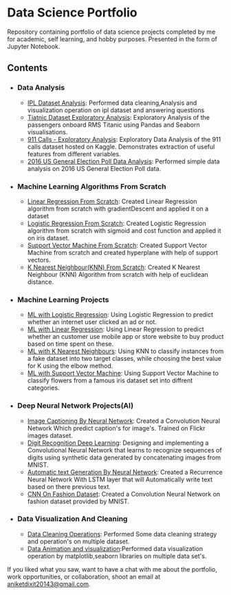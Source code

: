 # Data Science Portfolio



Repository containing portfolio of data science projects completed by me for academic, self learning, and hobby purposes. Presented in the form of Jupyter Notebook.

## Contents
  - ### Data Analysis 
      - [IPL Dataset Analysis](https://github.com/IamCoderAniket/Data_Analysis_and_visualization/blob/master/Ipl_data_analysis.ipynb): Performed data cleaning,Analysis and visualization operation on ipl dataset and answering questions
      - [Tiatnic Dataset Exploratory Analysis](https://github.com/IamCoderAniket/Data_Analysis_and_visualization/blob/master/Tiatnic%20Dataset%20Exploratory%20Analysis.ipynb): Exploratory Analysis of the passengers onboard RMS Titanic using Pandas and Seaborn visualisations.
      - [911 Calls - Exploratory Analysis](https://github.com/IamCoderAniket/Data_Analysis_and_visualization/blob/master/911%20Calls%20Data%20Analysis.ipynb): Exploratory Data Analysis of the 911 calls dataset hosted on Kaggle. Demonstrates extraction of useful features from different variables.
      - [2016 US General Election Poll Data Analysis](https://github.com/IamCoderAniket/Data_Analysis_and_visualization/blob/master/2016%20General%20Election%20Poll%20Analysis.ipynb): Performed  simple data analysis on 2016 US General Election Poll data.
  - ### Machine Learning Algorithms From Scratch
       - [Linear Regression From Scratch](https://github.com/IamCoderAniket/Machine_Learning_Algorithm-s_from_scratch/blob/master/Linear_Regression_from_scratch1.ipynb): Created Linear Regression algorithm from scratch with gradientDescent and applied it on a dataset
       - [Logistic Regression From Scratch](https://github.com/IamCoderAniket/Machine_Learning_Algorithm-s_from_scratch/blob/master/Logistic_Regression_from_scratch1.ipynb): Created Logistic Regression algorithm from scratch with sigmoid and cost function and applied it on iris dataset.
       - [Support Vector Machine From Scratch](https://github.com/IamCoderAniket/Machine_Learning_Algorithm-s_from_scratch/blob/master/SVM_from_Scratch.ipynb): Created Support Vector Machine  from scratch and created hyperplane with help of support vectors.
      - [K Nearest Neighbour(KNN) From Scratch](https://github.com/IamCoderAniket/Machine_Learning_Algorithm-s_from_scratch/blob/master/K%20Nearest%20Neighbors%20from%20Scratch.ipynb): Created K Nearest Neighbour (KNN) Algorithm  from scratch with help of euclidean distance.
  - ### Machine Learning Projects
      - [ML with Logistic Regression](https://github.com/IamCoderAniket/Machine_Learning_Projects/blob/master/Machine%20Learning%20with%20Logistic%20Regression.ipynb): Using Logistic Regression to predict whether an internet user clicked an ad or not.
       - [ML with Linear Regression](https://github.com/IamCoderAniket/Machine_Learning_Projects/blob/master/Machine%20Learning%20with%20Linear%20Regression.ipynb): Using Linear Regression to predict whether an customer use mobile app or store website to buy product based on time spent on these. 
       - [ML with K Nearest Neighbours](https://github.com/IamCoderAniket/Machine_Learning_Projects/blob/master/ML%20with%20K%20Nearest%20Neighbors.ipynb): Using KNN to classify instances from a fake dataset into two target classes, while choosing the best value for K using the elbow method.
       - [ML with Support Vector Machine](https://github.com/IamCoderAniket/Machine_Learning_Projects/blob/master/ML%20with%20Support%20Vector%20Machines.ipynb): Using Support Vector Machine to classify flowers from a famous iris dataset set into diffrent categories.
      
  - ### Deep Neural Network Projects(AI)
      - [Image Captioning By Neural Network](https://github.com/IamCoderAniket/Deep_Neural_Networks-AI-/blob/master/Image_Captioning_By_Neural_Network.ipynb): Created a Convolution Neural Network Which predict caption's for image's. Trained on Flickr images dataset.
       - [Digit Recognition Deep Learning](https://github.com/IamCoderAniket/Deep_Neural_Networks-AI-/blob/master/digit_recognition_deep_learning.ipynb): Designing and implementing a Convolutional Neural Network that learns to recognize sequences of digits using synthetic data generated by concatenating images from MNIST.
       - [Automatic text Generation By Neural Network](https://github.com/IamCoderAniket/Deep_Neural_Networks-AI-/blob/master/Automatic_Text_Generation_Neural_Network.ipynb): Created a Recurrence Neural Network With LSTM layer that will Automatically write text based on there previous text.
       - [CNN On Fashion Dataset](https://github.com/IamCoderAniket/Deep_Neural_Networks-AI-/blob/master/Fashion_data_Neural_Net.ipynb): Created a Convolution Neural Network on fashion dataset provided by MNIST.
  - ### Data Visualization And Cleaning
      - [Data Cleaning Operations](https://github.com/IamCoderAniket/Data-Cleaning/blob/master/Data_Cleaning.ipynb): Performed Some data cleaning strategy and operation's on multiple dataset.
      - [Data Animation and visualization](https://github.com/IamCoderAniket/DataVisualization):Performed data visualization operation by matplotlib,seaborn libraries on multiple data set's.
    
      
      
      
 If you liked what you saw, want to have a chat with me about the portfolio, work opportunities, or collaboration, shoot an email at aniketdixit20143@gmail.com.     
   
  










